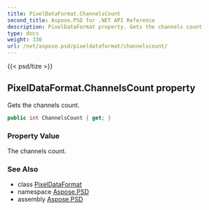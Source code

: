 ```yaml
---
title: PixelDataFormat.ChannelsCount
second_title: Aspose.PSD for .NET API Reference
description: PixelDataFormat property. Gets the channels count
type: docs
weight: 330
url: /net/aspose.psd/pixeldataformat/channelscount/
---
```

{{< psd/tize >}}
## PixelDataFormat.ChannelsCount property

Gets the channels count.

```csharp
public int ChannelsCount { get; }
```

### Property Value

The channels count.

### See Also

* class [PixelDataFormat](../)
* namespace [Aspose.PSD](../../pixeldataformat/)
* assembly [Aspose.PSD](../../../)


